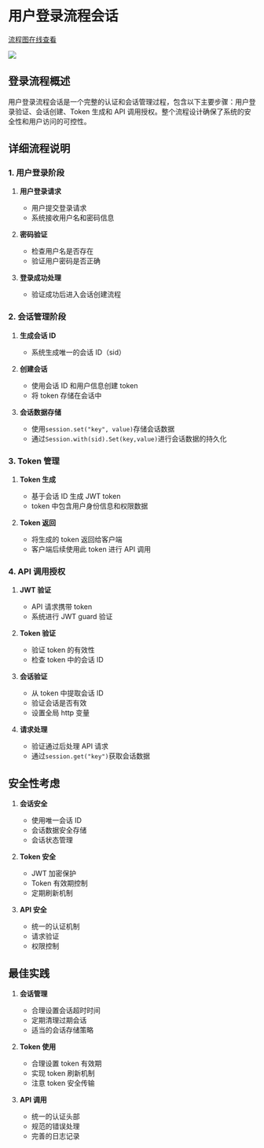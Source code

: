# 用户登录流程会话

[流程图在线查看](https://viewer.diagrams.net/?tags=%7B%7D&highlight=0000ff&edit=_blank&layers=1&nav=1&title=yao_session.drawio#Uhttps%3A%2F%2Fraw.githubusercontent.com%2Fwwsheng009%2Fyao-docs%2Fmain%2Fdocs%2F%25E6%25B5%2581%25E7%25A8%258B%25E5%259B%25BE%2Fdrawio%2Fyao_session.drawio)

![](./png/yao_session_%E7%94%A8%E6%88%B7%E7%99%BB%E5%BD%95%E6%B5%81%E7%A8%8B%E4%BC%9A%E8%AF%9D.drawio.png)

## 登录流程概述

用户登录流程会话是一个完整的认证和会话管理过程，包含以下主要步骤：用户登录验证、会话创建、Token 生成和 API 调用授权。整个流程设计确保了系统的安全性和用户访问的可控性。

## 详细流程说明

### 1. 用户登录阶段

1. **用户登录请求**

   - 用户提交登录请求
   - 系统接收用户名和密码信息

2. **密码验证**

   - 检查用户名是否存在
   - 验证用户密码是否正确

3. **登录成功处理**
   - 验证成功后进入会话创建流程

### 2. 会话管理阶段

1. **生成会话 ID**

   - 系统生成唯一的会话 ID（sid）

2. **创建会话**

   - 使用会话 ID 和用户信息创建 token
   - 将 token 存储在会话中

3. **会话数据存储**
   - 使用`session.set("key", value)`存储会话数据
   - 通过`Session.with(sid).Set(key,value)`进行会话数据的持久化

### 3. Token 管理

1. **Token 生成**

   - 基于会话 ID 生成 JWT token
   - token 中包含用户身份信息和权限数据

2. **Token 返回**
   - 将生成的 token 返回给客户端
   - 客户端后续使用此 token 进行 API 调用

### 4. API 调用授权

1. **JWT 验证**

   - API 请求携带 token
   - 系统进行 JWT guard 验证

2. **Token 验证**

   - 验证 token 的有效性
   - 检查 token 中的会话 ID

3. **会话验证**

   - 从 token 中提取会话 ID
   - 验证会话是否有效
   - 设置全局 http 变量

4. **请求处理**
   - 验证通过后处理 API 请求
   - 通过`session.get("key")`获取会话数据

## 安全性考虑

1. **会话安全**

   - 使用唯一会话 ID
   - 会话数据安全存储
   - 会话状态管理

2. **Token 安全**

   - JWT 加密保护
   - Token 有效期控制
   - 定期刷新机制

3. **API 安全**
   - 统一的认证机制
   - 请求验证
   - 权限控制

## 最佳实践

1. **会话管理**

   - 合理设置会话超时时间
   - 定期清理过期会话
   - 适当的会话存储策略

2. **Token 使用**

   - 合理设置 token 有效期
   - 实现 token 刷新机制
   - 注意 token 安全传输

3. **API 调用**
   - 统一的认证头部
   - 规范的错误处理
   - 完善的日志记录
